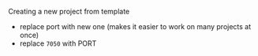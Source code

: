 Creating a new project from template

-   replace port with new one (makes it easier to work on many projects at once)
-   replace `7050` with PORT

